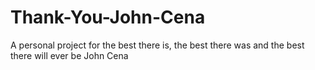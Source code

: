 # Thank-You-John-Cena
A personal project for the best there is, the best there was and the best there will ever be John Cena
